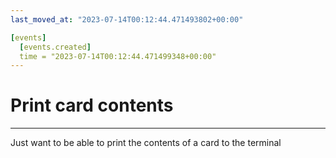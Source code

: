 ```yaml
---
last_moved_at: "2023-07-14T00:12:44.471493802+00:00"

[events]
  [events.created]
  time = "2023-07-14T00:12:44.471499348+00:00"
---
```

# Print card contents
---

Just want to be able to print the contents of a card to the terminal
